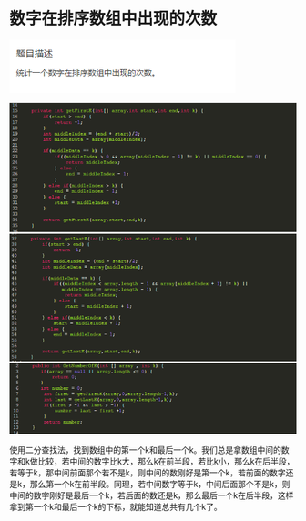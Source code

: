 # 数字在排序数组中出现的次数

![](/剑指offer/assets/数字在排序数组中出现的次数_题目.png)

![](/剑指offer/assets/数字在排序数组中出现的次数_代码_1.png)
![](/剑指offer/assets/数字在排序数组中出现的次数_代码_2.png)
![](/剑指offer/assets/数字在排序数组中出现的次数_代码_3.png)

使用二分查找法，找到数组中的第一个k和最后一个k。我们总是拿数组中间的数字和k做比较，若中间的数字比k大，那么k在前半段，若比k小，那么k在后半段，若等于k，那中间前面那个若不是k，则中间的数刚好是第一个k，若前面的数字还是k，那么第一个k在前半段。同理，若中间数字等于k，中间后面那个不是k，则中间的数字刚好是最后一个k，若后面的数还是k，那么最后一个k在后半段，这样拿到第一个k和最后一个k的下标，就能知道总共有几个k了。